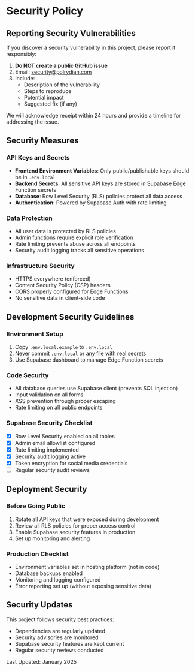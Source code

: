 # Security Policy

## Reporting Security Vulnerabilities

If you discover a security vulnerability in this project, please report it responsibly:

1. **Do NOT create a public GitHub issue**
2. Email: security@polrydian.com
3. Include:
   - Description of the vulnerability
   - Steps to reproduce
   - Potential impact
   - Suggested fix (if any)

We will acknowledge receipt within 24 hours and provide a timeline for addressing the issue.

## Security Measures

### API Keys and Secrets
- **Frontend Environment Variables**: Only public/publishable keys should be in `.env.local`
- **Backend Secrets**: All sensitive API keys are stored in Supabase Edge Function secrets
- **Database**: Row Level Security (RLS) policies protect all data access
- **Authentication**: Powered by Supabase Auth with rate limiting

### Data Protection
- All user data is protected by RLS policies
- Admin functions require explicit role verification
- Rate limiting prevents abuse across all endpoints
- Security audit logging tracks all sensitive operations

### Infrastructure Security
- HTTPS everywhere (enforced)
- Content Security Policy (CSP) headers
- CORS properly configured for Edge Functions
- No sensitive data in client-side code

## Development Security Guidelines

### Environment Setup
1. Copy `.env.local.example` to `.env.local`
2. Never commit `.env.local` or any file with real secrets
3. Use Supabase dashboard to manage Edge Function secrets

### Code Security
- All database queries use Supabase client (prevents SQL injection)
- Input validation on all forms
- XSS prevention through proper escaping
- Rate limiting on all public endpoints

### Supabase Security Checklist
- [x] Row Level Security enabled on all tables
- [x] Admin email allowlist configured
- [x] Rate limiting implemented
- [x] Security audit logging active
- [x] Token encryption for social media credentials
- [ ] Regular security audit reviews

## Deployment Security

### Before Going Public
1. Rotate all API keys that were exposed during development
2. Review all RLS policies for proper access control
3. Enable Supabase security features in production
4. Set up monitoring and alerting

### Production Checklist
- Environment variables set in hosting platform (not in code)
- Database backups enabled
- Monitoring and logging configured
- Error reporting set up (without exposing sensitive data)

## Security Updates

This project follows security best practices:
- Dependencies are regularly updated
- Security advisories are monitored
- Supabase security features are kept current
- Regular security reviews conducted

Last Updated: January 2025